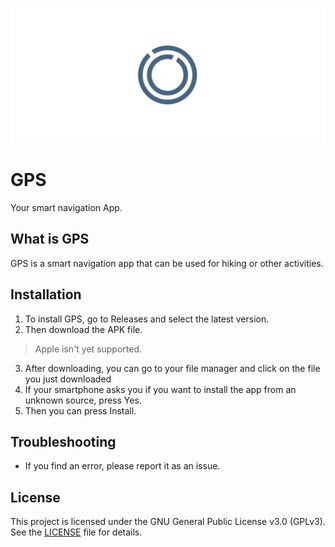 ![Alt-Text](./banner.jpeg)

# GPS
Your smart navigation App.

## What is GPS

GPS is a smart navigation app that can be used for hiking or other activities.

## Installation

1. To install GPS, go to Releases and select the latest version. 
2. Then download the APK file.
> Apple isn't yet supported. 
3. After downloading, you can go to your file manager and click on the file you just downloaded
4. If your smartphone asks you if you want to install the app from an unknown source, press Yes.
5. Then you can press Install. 

## Troubleshooting

- If you find an error, please report it as an issue.

## License
This project is licensed under the GNU General Public License v3.0 (GPLv3).  
See the [LICENSE](LICENSE.md) file for details.
